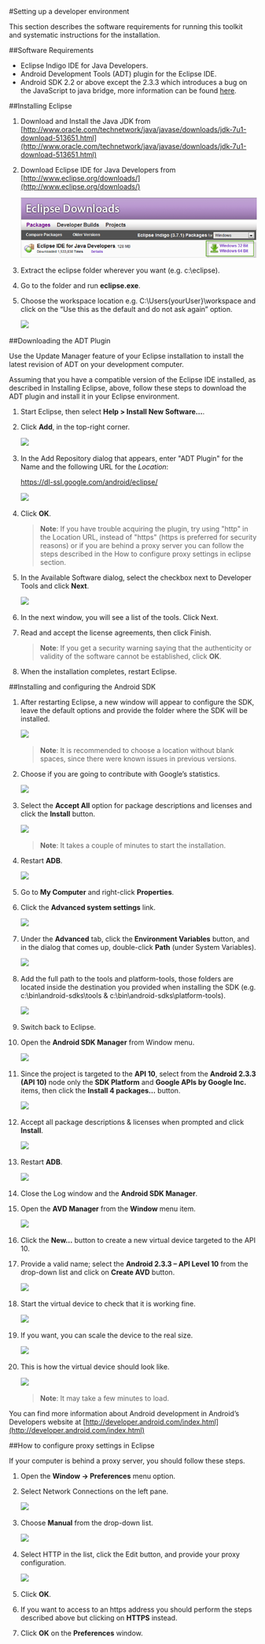 #Setting up a developer environment

This section describes the software requirements for running this toolkit and systematic instructions for the installation.

##Software Requirements

* Eclipse Indigo IDE for Java Developers.
* Android Development Tools (ADT) plugin for the Eclipse IDE.
* Android SDK 2.2 or above except the 2.3.3 which introduces a bug on the JavaScript to java bridge, more information can be found [here](http://code.google.com/p/android/issues/detail?id=12987).

##Installing Eclipse

1.	Download and Install the Java JDK from [http://www.oracle.com/technetwork/java/javase/downloads/jdk-7u1-download-513651.html](http://www.oracle.com/technetwork/java/javase/downloads/jdk-7u1-download-513651.html)
2.	Download Eclipse IDE for Java Developers from [http://www.eclipse.org/downloads/](http://www.eclipse.org/downloads/)

	![](img/1_1.png)

3.	Extract the eclipse folder wherever you want (e.g. c:\eclipse).
4.	Go to the folder and run **eclipse.exe**.
5.	Choose the workspace location e.g. C:\Users\{yourUser}\workspace and click on the “Use this as the default and do not ask again” option.

	![](https://github.com/microsoft-dpe/wa-toolkit-android/raw/develop/docs/img/1_2.png)

##Downloading the ADT Plugin

Use the Update Manager feature of your Eclipse installation to install the latest revision of ADT on your development computer.

Assuming that you have a compatible version of the Eclipse IDE installed, as described in Installing Eclipse, above, follow these steps to download the ADT plugin and install it in your Eclipse environment.

1.	Start Eclipse, then select **Help > Install New Software...**.
2.	Click **Add**, in the top-right corner.

	![](https://github.com/microsoft-dpe/wa-toolkit-android/raw/develop/docs/img/1_3.png)
	
3.	In the Add Repository dialog that appears, enter "ADT Plugin" for the Name and the following URL for the *Location*:
	
	https://dl-ssl.google.com/android/eclipse/
	
	![](https://github.com/microsoft-dpe/wa-toolkit-android/raw/develop/docs/img/1_4.png)	

4.	Click **OK**.

	> **Note**: If you have trouble acquiring the plugin, try using "http" in the Location URL, instead of "https" (https is preferred for security reasons) or if you are behind a proxy server you can follow the steps described in the How to configure proxy settings in eclipse section. 

5.	In the Available Software dialog, select the checkbox next to Developer Tools and click **Next**.
	
	![](https://github.com/microsoft-dpe/wa-toolkit-android/raw/develop/docs/img/1_5.png)
	
6.	In the next window, you will see a list of the tools. Click Next.
7.	Read and accept the license agreements, then click Finish.

	> **Note**: If you get a security warning saying that the authenticity or validity of the software cannot be established, click **OK**.

8.	When the installation completes, restart Eclipse.

##Installing and configuring the Android SDK

1.	After restarting Eclipse, a new window will appear to configure the SDK, leave the default options and provide the folder where the SDK will be installed.

	![](https://github.com/microsoft-dpe/wa-toolkit-android/raw/develop/docs/img/1_6.png)

	> **Note**: It is recommended to choose a location without blank spaces, since there were known issues in previous versions.

2.	Choose if you are going to contribute with Google’s statistics.

	![](https://github.com/microsoft-dpe/wa-toolkit-android/raw/develop/docs/img/1_7.png)
	
3.	Select the **Accept All** option for package descriptions and licenses and click the **Install** button.
	
	![](https://github.com/microsoft-dpe/wa-toolkit-android/raw/develop/docs/img/1_8.png)
	
	> **Note**: It takes a couple of minutes to start the installation.

4.	Restart **ADB**.

	![](https://github.com/microsoft-dpe/wa-toolkit-android/raw/develop/docs/img/1_9.png)

5.	Go to **My Computer** and right-click **Properties**.
6.	Click the **Advanced system settings** link.

	![](https://github.com/microsoft-dpe/wa-toolkit-android/raw/develop/docs/img/1_10.png)
	
7.	Under the **Advanced** tab, click the **Environment Variables** button, and in the dialog that comes up, double-click **Path** (under System Variables).

	![](https://github.com/microsoft-dpe/wa-toolkit-android/raw/develop/docs/img/1_11.png)
	
8.	Add the full path to the tools and platform-tools, those folders are located inside the destination you provided when installing the SDK (e.g. c:\bin\android-sdks\tools & c:\bin\android-sdks\platform-tools).

	![](https://github.com/microsoft-dpe/wa-toolkit-android/raw/develop/docs/img/1_12.png)
	
9.	Switch back to Eclipse.
10.	Open the **Android SDK Manager** from Window menu.

	![](https://github.com/microsoft-dpe/wa-toolkit-android/raw/develop/docs/img/1_13.png)

11.	Since the project is targeted to the **API 10**, select from the **Android 2.3.3 (API 10)** node only the **SDK Platform** and **Google APIs by Google Inc.** items, then click the **Install 4 packages…** button.

	![](https://github.com/microsoft-dpe/wa-toolkit-android/raw/develop/docs/img/1_14.png)
	
12.	Accept all package descriptions & licenses when prompted and click **Install**.

	![](https://github.com/microsoft-dpe/wa-toolkit-android/raw/develop/docs/img/1_15.png)
	
13.	Restart **ADB**.

	![](https://github.com/microsoft-dpe/wa-toolkit-android/raw/develop/docs/img/1_16.png)
	
14.	Close the Log window and the **Android SDK Manager**.
15.	Open the **AVD Manager** from the **Window** menu item.

	![](https://github.com/microsoft-dpe/wa-toolkit-android/raw/develop/docs/img/1_17.png)
	
16.	Click the **New…** button to create a new virtual device targeted to the API 10.
17.	Provide a valid name; select the **Android 2.3.3 – API Level 10** from the drop-down list and click on **Create AVD** button.

	![](https://github.com/microsoft-dpe/wa-toolkit-android/raw/develop/docs/img/1_18.png)
	
18.	Start the virtual device to check that it is working fine.

	![](https://github.com/microsoft-dpe/wa-toolkit-android/raw/develop/docs/img/1_19.png)
	
19.	If you want, you can scale the device to the real size.

	![](https://github.com/microsoft-dpe/wa-toolkit-android/raw/develop/docs/img/1_20.png)
	
20.	This is how the virtual device should look like.

	![](https://github.com/microsoft-dpe/wa-toolkit-android/raw/develop/docs/img/1_21.png)
	
	> **Note**: It may take a few minutes to load.

You can find more information about Android development in Android’s Developers website at [http://developer.android.com/index.html](http://developer.android.com/index.html)

##How to configure proxy settings in Eclipse

If your computer is behind a proxy server, you should follow these steps.

1.	Open the **Window -> Preferences** menu option.
2.	Select Network Connections on the left pane.

	![](https://github.com/microsoft-dpe/wa-toolkit-android/raw/develop/docs/img/1_22.png)

3.	Choose **Manual** from the drop-down list.

	![](https://github.com/microsoft-dpe/wa-toolkit-android/raw/develop/docs/img/1_23.png)

4.	Select HTTP in the list, click the Edit button, and provide your proxy configuration.

	![](https://github.com/microsoft-dpe/wa-toolkit-android/raw/develop/docs/img/1_24.png)
	
5.	Click **OK**.
6.	If you want to access to an https address you should perform the steps described above but clicking on **HTTPS** instead.
7.	Click **OK** on the **Preferences** window.
